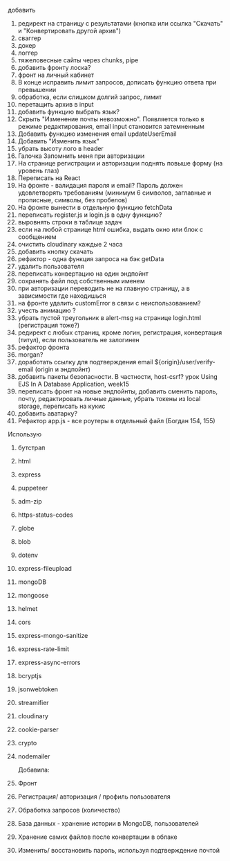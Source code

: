 добавить

1. редирект на страницу с результатами (кнопка или ссылка "Скачать" и "Конвертировать другой архив")
2. сваггер
3. докер
4. логгер
5. тяжеловесные сайты через chunks, pipe
6. добавить фронту лоска?
7. фронт на личный кабинет
8. В конце исправить лимит запросов, дописать функцию ответа при превышении
9. обработка, если слишком долгий запрос, лимит
10. перетащить архив в input
11. добавить функцию выбрать язык?
12. Скрыть "Изменение почты невозможно". Появляется только в режиме редактирования, email input становится затемненным
13. Добавить функцию изменения email updateUserEmail
14. Добавить "Изменить язык"
15. убрать высоту лого в header
16. Галочка Запомнить меня при авторизации
17. На странице регистрации и авторизации поднять повыше форму (на уровень глаз)
18. Переписать на React
19. На фронте - валидация пароля и email? Пароль должен удовлетворять требованиям (минимум 6 символов, заглавные и прописные, символы, без пробелов)
20. На фронте вынести в отдельную функцию fetchData
21. переписать register.js и login.js в одну функцию?
22. выровнять строки в таблице задач
23. если на любой странице html ошибка, выдать окно или блок с сообщением
24. очистить cloudinary каждые 2 часа
25. добавить кнопку скачать
26. рефактор - одна функция запроса на бэк getData
27. удалить пользователя
28. переписать конвертацию на один эндпойнт
29. сохранять файл под собственным именем
30. при авторизации переводить не на главную страницу, а в зависимости где находишься
31. на фронте удалить customError в связи с неиспользованием?
32. учесть анимацию ?
33. убрать пустой треугольник в alert-msg на странице login.html (регистрация тоже?)
34. редирект с любых страниц, кроме логин, регистрация, конвертация (титул), если пользователь не залогинен
35. рефактор фронта
36. morgan?
37. доработать ссылку для подтверждения email ${origin}/user/verify-email (origin и эндпойнт)
38. добавить пакеты безопасности. В частности, host-csrf? урок Using EJS In A Database Application, week15
39. переписать фронт на новые эндпойнты, добавить сменить пароль, почту, редактировать личные данные, убрать токены из local storage, переписать на кукис
40. добавить аватарку?
41. Рефактор app.js - все роутеры в отдельный файл (Богдан 154, 155)

Использую

1. бутстрап
2. html
3. express
4. puppeteer
5. adm-zip
6. https-status-codes
7. globe
8. blob
9. dotenv
10. express-fileupload
11. mongoDB
12. mongoose
13. helmet
14. cors
15. express-mongo-sanitize
16. express-rate-limit
17. express-async-errors
18. bcryptjs
19. jsonwebtoken
20. streamifier
21. cloudinary
22. cookie-parser
23. crypto
24. nodemailer

    Добавила:

25. Фронт
26. Регистрация/ авторизация / профиль пользователя
27. Обработка запросов (количество)
28. База данных - хранение истории в MongoDB, пользователей
29. Хранение самих файлов после конвертации в облаке
30. Изменить/ восстановить пароль, используя подтверждение почтой
